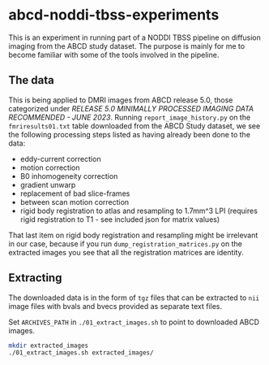 # abcd-noddi-tbss-experiments

This is an experiment in running part of a NODDI TBSS pipeline on diffusion imaging from the ABCD study dataset.
The purpose is mainly for me to become familiar with some of the tools involved in the pipeline.

## The data

This is being applied to DMRI images from ABCD release 5.0, those categorized under _RELEASE 5.0 MINIMALLY PROCESSED IMAGING DATA RECOMMENDED - JUNE 2023_. Running `report_image_history.py` on the `fmriresults01.txt` table downloaded from the ABCD Study dataset, we see the following processing steps listed as having already been done to the data:

- eddy-current correction
- motion correction
- B0 inhomogeneity correction
- gradient unwarp
- replacement of bad slice-frames
- between scan motion correction
- rigid body registration to atlas and resampling to 1.7mm^3 LPI (requires rigid registration to T1 - see included json for matrix values)

That last item on rigid body registration and resampling might be irrelevant in our case, because if you run `dump_registration_matrices.py` on the extracted images you see that all the registration matrices are identity.

## Extracting

The downloaded data is in the form of `tgz` files that can be extracted to `nii` image files with bvals and bvecs provided as separate text files.

Set `ARCHIVES_PATH` in `./01_extract_images.sh` to point to downloaded ABCD images.

```sh
mkdir extracted_images
./01_extract_images.sh extracted_images/
```

